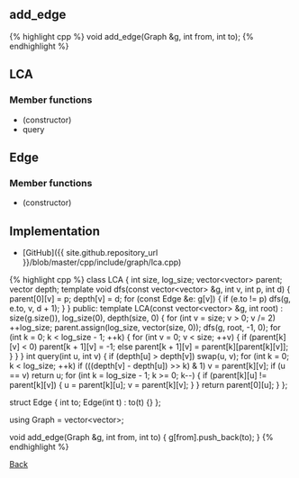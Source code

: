 ## add_edge

{% highlight cpp %}
void add_edge(Graph &g, int from, int to);
{% endhighlight %}

## LCA

### Member functions

- (constructor)
- query

## Edge

### Member functions

- (constructor)

## Implementation

- [GitHub]({{ site.github.repository_url }}/blob/master/cpp/include/graph/lca.cpp)

{% highlight cpp %}
class LCA {
  int size, log_size;
  vector<vector<int>> parent;
  vector<int> depth;
  template <typename Edge>
  void dfs(const vector<vector<Edge>> &g, int v, int p, int d) {
    parent[0][v] = p; depth[v] = d;
    for (const Edge &e: g[v]) {
      if (e.to != p) dfs(g, e.to, v, d + 1);
    }
  }
public:
  template <typename Edge>
  LCA(const vector<vector<Edge>> &g, int root) : size(g.size()), log_size(0), depth(size, 0) {
    for (int v = size; v > 0; v /= 2) ++log_size;
    parent.assign(log_size, vector<int>(size, 0));
    dfs(g, root, -1, 0);
    for (int k = 0; k < log_size - 1; ++k) {
      for (int v = 0; v < size; ++v) {
        if (parent[k][v] < 0) parent[k + 1][v] = -1;
        else parent[k + 1][v] = parent[k][parent[k][v]];
      }
    }
  }
  int query(int u, int v) {
    if (depth[u] > depth[v]) swap(u, v);
    for (int k = 0; k < log_size; ++k)
      if (((depth[v] - depth[u]) >> k) & 1) v = parent[k][v];
    if (u == v) return u;
    for (int k = log_size - 1; k >= 0; k--) {
      if (parent[k][u] != parent[k][v]) {
        u = parent[k][u];
        v = parent[k][v];
      }
    }
    return parent[0][u];
  }
};

struct Edge {
  int to;
  Edge(int t) : to(t) {}
};

using Graph = vector<vector<Edge>>;

void add_edge(Graph &g, int from, int to) {
  g[from].push_back(to);
}
{% endhighlight %}

[Back](../..)
